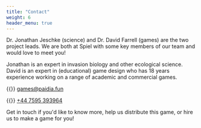 ```yaml
---
title: "Contact"
weight: 6
header_menu: true
---
```

Dr. Jonathan Jeschke (science) and Dr. David Farrell (games) are the two project leads. We are both at Spiel with some key members of our team and would love to meet you!  

Jonathan is an expert in invasion biology and other ecological science. David is an expert in (educational) game design who has 18 years experience working on a range of academic and commercial games.  


{{<icon class="fa fa-envelope">}}&nbsp;[games@paidia.fun](mailto:games@paidia.fun)

{{<icon class="fa fa-phone">}}&nbsp;[+44 7595 393964](tel:+447595393964)

Get in touch if you'd like to know more, help us distribute this game, or hire us to make a game for you!